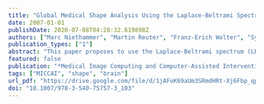 ```yaml
---
title: "Global Medical Shape Analysis Using the Laplace-Beltrami Spectrum"
date: 2007-01-01
publishDate: 2020-07-08T04:28:32.619898Z
authors: ["Marc Niethammer", "Martin Reuter", "Franz-Erich Wolter", "Sylvain Bouix", "Niklas Peinecke", "Min-Seong Koo", "Martha Elizabeth Shenton"]
publication_types: ["1"]
abstract: "This paper proposes to use the Laplace-Beltrami spectrum (LBS) as a global shape descriptor for medical shape analysis, allowing for shape comparisons using minimal shape preprocessing: no registration, mapping, or remeshing is necessary. The discriminatory power of the method is tested on a population of female caudate shapes of normal control subjects and of subjects with schizotypal personality disorder."
featured: false
publication: "*Medical Image Computing and Computer-Assisted Intervention - MICCAI 2007, 10th International Conference, Brisbane, Australia, October 29 - November 2, 2007, Proceedings, Part I*"
tags: ["MICCAI", "shape", "brain"]
url_pdf: "https://drive.google.com/file/d/1jAFoK69aUm3SRmdHRt-Xj6Fbp_qpzKI6"
doi: "10.1007/978-3-540-75757-3_103"
---
```



